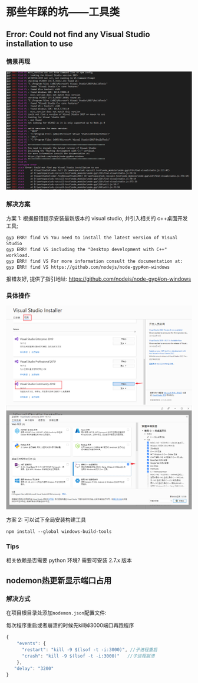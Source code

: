 # 那些年踩的坑——工具类

## Error: Could not find any Visual Studio installation to use

### 情景再现

![](./img/bug-tool-1.png)

### 解决方案

方案 1: 根据报错提示安装最新版本的 visual studio, 并引入相关的 c++桌面开发工具;

```
gyp ERR! find VS You need to install the latest version of Visual Studio
gyp ERR! find VS including the "Desktop development with C++" workload.
gyp ERR! find VS For more information consult the documentation at:
gyp ERR! find VS https://github.com/nodejs/node-gyp#on-windows
```

报错友好, 提供了指引地址: https://github.com/nodejs/node-gyp#on-windows

### 具体操作

![](./img/bug-tool-2.png)
![](./img/bug-tool-3.png)

方案 2: 可以试下全局安装构建工具

```
npm install --global windows-build-tools
```

### Tips

相关依赖是否需要 python 环境? 需要可安装 2.7.x 版本

## nodemon热更新显示端口占用
### 解决方式

在项目根目录处添加`nodemon.json`配置文件:  

每次程序重启或者崩溃的时候先kill掉3000端口再跑程序

```js
{
    "events": {
      "restart": "kill -9 $(lsof -t -i:3000)", //子进程重启
      "crash": "kill -9 $(lsof -t -i:3000)"   //子进程崩溃
    },
   "delay": "3200"
}
```

